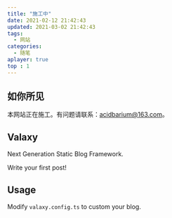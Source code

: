 ```yaml
---
title: "施工中"
date: 2021-02-12 21:42:43
updated: 2021-03-02 21:42:43
tags:
  - 网站
categories:
  - 随笔
aplayer: true
top : 1
---
```


## 如你所见

本网站正在施工。有问题请联系：acidbarium@163.com。

## Valaxy

Next Generation Static Blog Framework.

Write your first post!

## Usage

Modify `valaxy.config.ts` to custom your blog.
